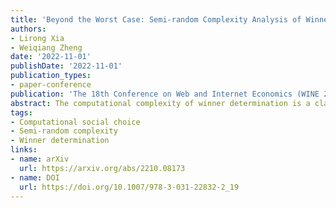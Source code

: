 ```yaml
---
title: 'Beyond the Worst Case: Semi-random Complexity Analysis of Winner Determination'
authors:
- Lirong Xia
- Weiqiang Zheng
date: '2022-11-01'
publishDate: '2022-11-01'
publication_types:
- paper-conference
publication: 'The 18th Conference on Web and Internet Economics (WINE 2022)'
abstract: The computational complexity of winner determination is a classical and important problem in computational social choice. Previous work based on worst-case analysis has established NP-hardness of winner determination for some classic voting rules, such as Kemeny, Dodgson, and Young. In this paper, we revisit the classical problem of winner determination through the lens of semi-random analysis, which is a worst average-case analysis where the preferences are generated from a distribution chosen by the adversary. Under a natural class of semi-random models that are inspired by recommender systems, we prove that winner determination remains hard for Dodgson, Young, and some multi-winner rules such as the Chamberlin-Courant rule and the Monroe rule. Under another natural class of semi-random models that are extensions of the Impartial Culture, we show that winner determination is hard for Kemeny, but is easy for Dodgson. This illustrates an interesting separation between Kemeny and Dodgson.
tags:
- Computational social choice
- Semi-random complexity
- Winner determination
links:
- name: arXiv
  url: https://arxiv.org/abs/2210.08173
- name: DOI
  url: https://doi.org/10.1007/978-3-031-22832-2_19
---
```

